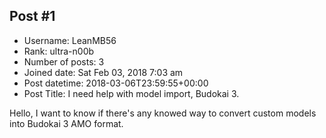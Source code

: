 ## Post #1
- Username: LeanMB56
- Rank: ultra-n00b
- Number of posts: 3
- Joined date: Sat Feb 03, 2018 7:03 am
- Post datetime: 2018-03-06T23:59:55+00:00
- Post Title: I need help with model import, Budokai 3.

Hello, I want to know if there's any knowed way to convert custom models into Budokai 3 AMO format.
